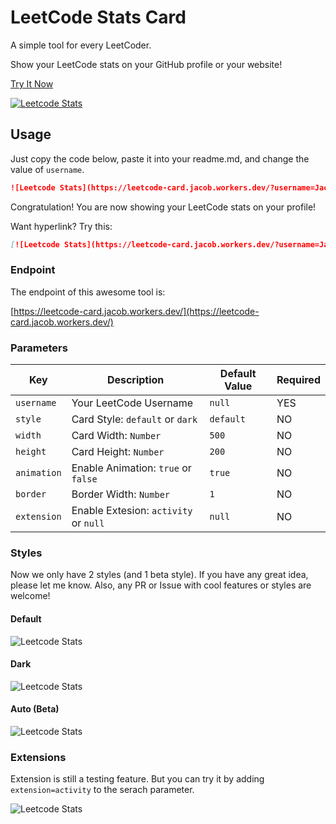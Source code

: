 # LeetCode Stats Card
A simple tool for every LeetCoder.

Show your LeetCode stats on your GitHub profile or your website!

[Try It Now](https://leetcode-card.jacob.workers.dev/)

[![Leetcode Stats](https://leetcode-card.jacob.workers.dev/?username=JacobLinCool&update=20210612)](https://leetcode-card.jacob.workers.dev/)

## Usage
Just copy the code below, paste it into your readme.md, and change the value of `username`.

```md
![Leetcode Stats](https://leetcode-card.jacob.workers.dev/?username=JacobLinCool)
```

Congratulation! You are now showing your LeetCode stats on your profile!

Want hyperlink? Try this:

```md
[![Leetcode Stats](https://leetcode-card.jacob.workers.dev/?username=JacobLinCool)](https://leetcode.com/JacobLinCool)
```

### Endpoint
The endpoint of this awesome tool is: 

[https://leetcode-card.jacob.workers.dev/](https://leetcode-card.jacob.workers.dev/)

### Parameters

Key         |Description                           |Default Value    |Required
---         |---                                   |---              |---
`username`  |Your LeetCode Username                |`null`           | YES
`style`     |Card Style: `default` or `dark`       |`default`        | NO
`width`     |Card Width: `Number`                  |`500`            | NO
`height`    |Card Height: `Number`                 |`200`            | NO
`animation` |Enable Animation: `true` or `false`   |`true`           | NO
`border`    |Border Width: `Number`                |`1`              | NO
`extension` |Enable Extesion: `activity` or `null` |`null`           | NO

### Styles
Now we only have 2 styles (and 1 beta style). If you have any great idea, please let me know. Also, any PR or Issue with cool features or styles are welcome!

#### Default
![Leetcode Stats](https://leetcode-card.jacob.workers.dev/?username=JacobLinCool&style=default&update=20210612)

#### Dark
![Leetcode Stats](https://leetcode-card.jacob.workers.dev/?username=JacobLinCool&style=dark&update=20210612)

#### Auto (Beta)
![Leetcode Stats](https://leetcode-card.jacob.workers.dev/?username=JacobLinCool&style=auto&update=20210612)

### Extensions
Extension is still a testing feature.
But you can try it by adding `extension=activity` to the serach parameter.

![Leetcode Stats](https://leetcode-card.jacob.workers.dev/?username=JacobLinCool&extension=activity&update=20210612)
